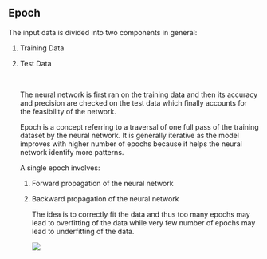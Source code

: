 ## Epoch

The input data is divided into two components in general: <br/>

1. Training Data <br/>

2. Test Data <br/>

   <br/>

   The neural network is first ran on the training data and then its accuracy and precision are checked on the test data which finally accounts for the feasibility of the network.<br/>

   Epoch is a concept referring to a traversal of one full pass of the training dataset by the neural network. It is generally iterative as the model improves with higher number of epochs because it helps the neural network identify more patterns. <br/>

   A single epoch involves:<br/>

   1. Forward propagation of the neural network

   2. Backward propagation of the neural network<br/>

      The idea is to correctly fit the data and thus too many epochs may lead to overfitting of the data while very few number of epochs may lead to underfitting of the data. <br/>

      <img src="https://cdn-images-1.medium.com/max/1600/1*i_lp_hUFyUD_Sq4pLer28g.png"/>